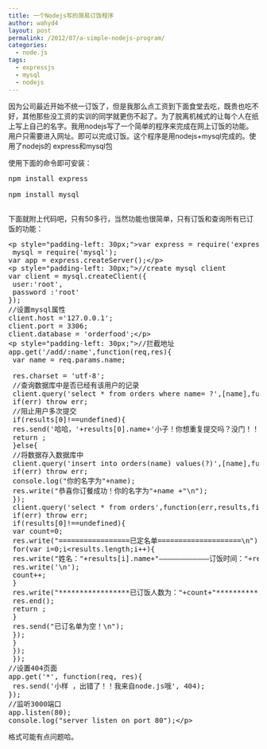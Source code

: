 ```yaml
---
title: 一个Nodejs写的简易订饭程序
author: wahyd4
layout: post
permalink: /2012/07/a-simple-nodejs-program/
categories:
  - node.js
tags:
  - expressjs
  - mysql
  - nodejs
---
```

因为公司最近开始不统一订饭了，但是我那么点工资到下面食堂去吃，既贵也吃不好，其他那些没工资的实训的同学就更伤不起了。为了脱离机械式的让每个人在纸上写上自己的名字。我用nodejs写了一个简单的程序来完成在网上订饭的功能。用户只需要进入网址。即可以完成订饭。这个程序是用nodejs+mysql完成的。使用了nodejs的 express和mysql包

使用下面的命令即可安装：

<pre class="brush: xml; title: ; notranslate" title="">npm install express

npm install mysql

</pre>

下面就附上代码吧，只有50多行，当然功能也很简单，只有订饭和查询所有已订饭的功能：

<pre class="brush: jscript; title: ; notranslate" title="">&lt;p style="padding-left: 30px;"&gt;var express = require('express'),
 mysql = require('mysql');
var app = express.createServer();&lt;/p&gt;
&lt;p style="padding-left: 30px;"&gt;//create mysql client
var client = mysql.createClient({
 user:'root',
 password :'root'
});
//设置mysql属性
client.host ='127.0.0.1';
client.port = 3306;
client.database = 'orderfood';&lt;/p&gt;
&lt;p style="padding-left: 30px;"&gt;//拦截地址
app.get('/add/:name',function(req,res){
 var name = req.params.name;

 res.charset = 'utf-8';
 //查询数据库中是否已经有该用户的记录
 client.query('select * from orders where name= ?',[name],function(err,results,fields){
 if(err) throw err;
 //阻止用户多次提交
 if(results[0]!==undefined){
 res.send('哈哈，'+results[0].name+'小子！你想重复提交吗？没门！！\n');
 return ;
 }else{
 //将数据存入数据库中
 client.query('insert into orders(name) values(?)',[name],function(err,results,fileds){
 if(err) throw err;
 console.log("你的名字为"+name);
 res.write("恭喜你订餐成功！你的名字为"+name +"\n");
 });
 client.query('select * from orders',function(err,results,fileds){
 if(err) throw err;
 if(results[0]!==undefined){
 var count=0;
 res.write("=================已定名单====================\n");
 for(var i=0;i&lt;results.length;i++){
 res.write("姓名："+results[i].name+"————————————订饭时间："+results[i].time+"\n");
 res.write('\n');
 count++;
 }
 res.write("*****************已订饭人数为："+count+"********************");
 res.end();
 return ;
 }
 res.send("已订名单为空！\n");
 });
 }
 });
 });
//设置404页面
app.get('*', function(req, res){
 res.send('小样 ，出错了！！我来自node.js哦', 404);
});
//监听3000端口
app.listen(80);
console.log("server listen on port 80");&lt;/p&gt;
</pre>

格式可能有点问题哈。